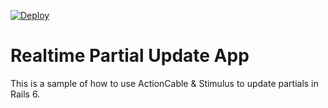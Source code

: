 [![Deploy](https://www.herokucdn.com/deploy/button.svg)](https://heroku.com/deploy)

# Realtime Partial Update App

This is a sample of how to use ActionCable & Stimulus to update partials in Rails 6.
